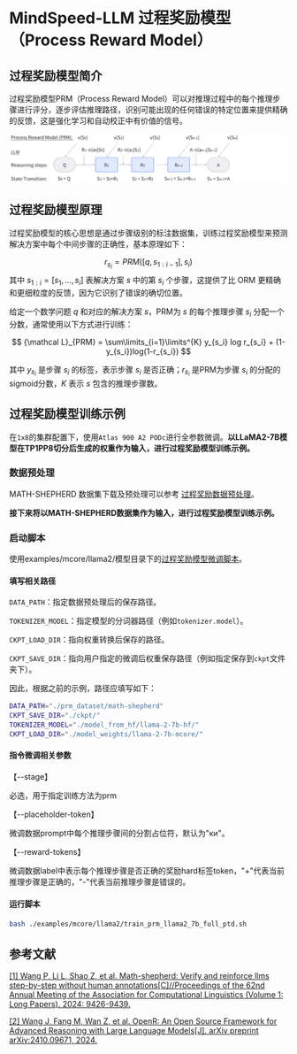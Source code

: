 # MindSpeed-LLM 过程奖励模型（Process Reward Model）

## 过程奖励模型简介

过程奖励模型PRM（Process Reward Model）可以对推理过程中的每个推理步骤进行评分，逐步评估推理路径，识别可能出现的任何错误的特定位置来提供精确的反馈，这是强化学习和自动校正中有价值的信号。

![alt text](../../sources/images/process_reward_model/prm_openr.png)

## 过程奖励模型原理

过程奖励模型的核心思想是通过步骤级别的标注数据集，训练过程奖励模型来预测解决方案中每个中间步骤的正确性，基本原理如下：

$$
r_{s_i}=PRM([q,s_{1:i-1}], s_i)
$$
其中 $s_{1:i}=[s_1,...,s_i]$ 表解决方案 $s$ 中的第 $s_i$ 个步骤，这提供了比 ORM 更精确和更细粒度的反馈，因为它识别了错误的确切位置。

给定一个数学问题 $q$ 和对应的解决方案 $s$，PRM为 $s$ 的每个推理步骤 $s_i$ 分配一个分数，通常使用以下方式进行训练：

$$
{\mathcal L}_{PRM} = \sum\limits_{i=1}\limits^{K} y_{s_i} log r_{s_i} + (1-y_{s_i})log(1-r_{s_i})
$$

其中 $y_{s_i}$ 是步骤 $s_{i}$ 的标签，表示步骤 $s_{i}$ 是否正确；$r_{s_{i}}$ 是PRM为步骤 $s_{i}$ 的分配的sigmoid分数，$K$ 表示 $s$ 包含的推理步骤数。

## 过程奖励模型训练示例

在`1x8`的集群配置下，使用`Atlas 900 A2 PODc`进行全参数微调。**以LLaMA2-7B模型在TP1PP8切分后生成的权重作为输入，进行过程奖励模型训练示例。**

### 数据预处理

MATH-SHEPHERD 数据集下载及预处理可以参考 <a href="../../docs/features/process_reward_dataset.md">过程奖励数据预处理</a>。


**接下来将以MATH-SHEPHERD数据集作为输入，进行过程奖励模型训练示例。**

### 启动脚本

使用examples/mcore/llama2/模型目录下的<a href="../../examples/mcore/llama2/train_prm_llama2_7b_full_ptd.sh">过程奖励模型微调脚本</a>。

#### 填写相关路径

`DATA_PATH`：指定数据预处理后的保存路径。

`TOKENIZER_MODEL`：指定模型的分词器路径（例如`tokenizer.model`）。

`CKPT_LOAD_DIR`：指向权重转换后保存的路径。

`CKPT_SAVE_DIR`：指向用户指定的微调后权重保存路径（例如指定保存到`ckpt`文件夹下）。

因此，根据之前的示例，路径应填写如下：
```bash
DATA_PATH="./prm_dataset/math-shepherd"
CKPT_SAVE_DIR="./ckpt/"
TOKENIZER_MODEL="./model_from_hf/llama-2-7b-hf/"
CKPT_LOAD_DIR="./model_weights/llama-2-7b-mcore/"
```

#### 指令微调相关参数

【--stage】

必选，用于指定训练方法为prm

【--placeholder-token】

微调数据prompt中每个推理步骤间的分割占位符，默认为"ки"。

【--reward-tokens】

微调数据label中表示每个推理步骤是否正确的奖励hard标签token，"+"代表当前推理步骤是正确的，"-"代表当前推理步骤是错误的。


#### 运行脚本

```bash
bash ./examples/mcore/llama2/train_prm_llama2_7b_full_ptd.sh
```


## 参考文献

[[1] Wang P, Li L, Shao Z, et al. Math-shepherd: Verify and reinforce llms step-by-step without human annotations[C]//Proceedings of the 62nd Annual Meeting of the Association for Computational Linguistics (Volume 1: Long Papers). 2024: 9426-9439.](https://arxiv.org/abs/2312.08935)

[[2] Wang J, Fang M, Wan Z, et al. OpenR: An Open Source Framework for Advanced Reasoning with Large Language Models[J]. arXiv preprint arXiv:2410.09671, 2024.](https://arxiv.org/pdf/2410.09671)